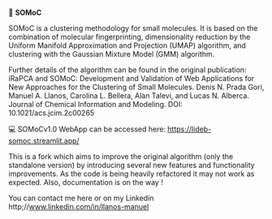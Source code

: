 
📌 **SOMoC**

SOMoC is a clustering methodology for small molecules. It is based on the combination of molecular fingerprinting, dimensionality reduction by the Uniform Manifold Approximation and Projection (UMAP) algorithm, and clustering with the Gaussian Mixture Model (GMM) algorithm.

Further details of the algorithm can be found in the original publication:
iRaPCA and SOMoC: Development and Validation of Web Applications for New Approaches for the Clustering of Small Molecules. Denis N. Prada Gori, Manuel A. Llanos, Carolina L. Bellera, Alan Talevi, and Lucas N. Alberca. Journal of Chemical Information and Modeling. DOI: 10.1021/acs.jcim.2c00265

💻 SOMoCv1.0 WebApp can be accessed here: https://lideb-somoc.streamlit.app/

This is a fork which aims to improve the original algorithm (only the standalone version) by introducing several new features and functionality improvements.
As the code is being heavily refactored it may not work as expected. Also, documentation is on the way !

You can contact me here or on my Linkedin http;//www.linkedin.com/in/llanos-manuel